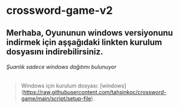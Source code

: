 # crossword-game-v2
## Merhaba, Oyununun windows versiyonunu indirmek için aşşağıdaki linkten kurulum dosyasını indirebilirsiniz.

###### Şuanlık sadece windows dağıtımı bulunuyor

> Windows için kurulum dosyası: 
[windows] (https://raw.githubusercontent.com/tahsinkoc/crossword-game/main/script/setup-file).
